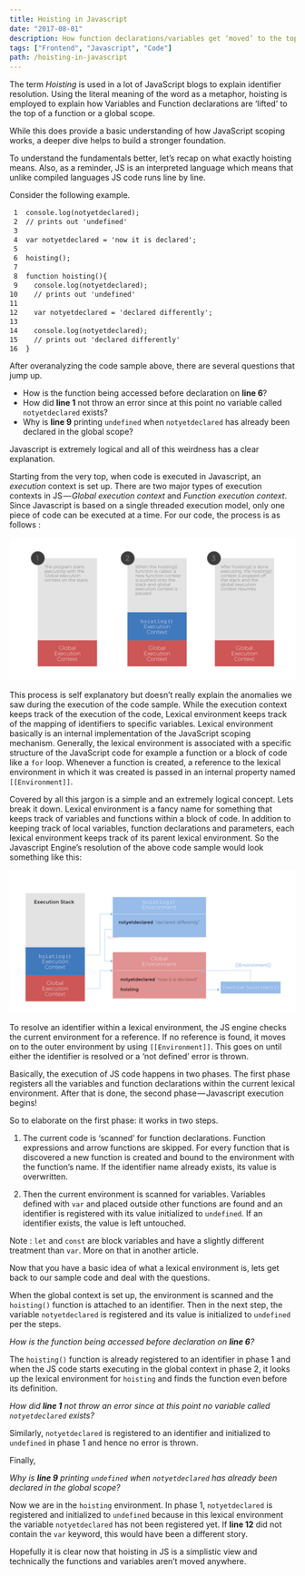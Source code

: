 ```yaml
---
title: Hoisting in Javascript
date: "2017-08-01"
description: How function declarations/variables get ‘moved’ to the top.
tags: ["Frontend", "Javascript", "Code"]
path: /hoisting-in-javascript
---
```


The term _Hoisting_ is used in a lot of JavaScript blogs to explain identifier
resolution. Using the literal meaning of the word as a metaphor, hoisting is
employed to explain how Variables and Function declarations are ‘lifted’ to the
top of a function or a global scope.

While this does provide a basic understanding of how JavaScript scoping works,
a deeper dive helps to build a stronger foundation.

To understand the fundamentals better, let’s recap on what exactly hoisting
means. Also, as a reminder, JS is an interpreted language which means that
unlike compiled languages JS code runs line by line.

Consider the following example.

```js{numberLines: true}
 1  console.log(notyetdeclared);
 2  // prints out 'undefined'
 3  
 4  var notyetdeclared = 'now it is declared';
 5
 6  hoisting();
 7
 8  function hoisting(){
 9    console.log(notyetdeclared);
10    // prints out 'undefined'
11
12    var notyetdeclared = 'declared differently';
13
14    console.log(notyetdeclared);
15    // prints out 'declared differently'
16  }
```

After overanalyzing the code sample above, there are several questions that
jump up.

-   How is the function being accessed before declaration on **line 6**?
-   How did **line 1** not throw an error since at this point no variable called
    `notyetdeclared` exists?
-   Why is **line 9** printing `undefined` when `notyetdeclared` has already been
    declared in the global scope?

Javascript is extremely logical and all of this weirdness has a clear
explanation.

Starting from the very top, when code is executed in Javascript, an _execution_
context is set up. There are two major types of execution contexts in
JS — _Global execution context_ and _Function execution context_. Since
Javascript is based on a single threaded execution model, only one piece of
code can be executed at a time. For our code, the process is as follows :

![(Img 1). Execution stack for the above code snippet](../images/2017-08-01-hoisting-in-javascript/hoisting_execution_stack.png)

This process is self explanatory but doesn’t really explain the anomalies we
saw during the execution of the code sample. While the execution context keeps
track of the execution of the code, Lexical environment keeps track of the
mapping of identifiers to specific variables. Lexical environment basically is
an internal implementation of the JavaScript scoping mechanism. Generally, the
lexical environment is associated with a specific structure of the JavaScript
code for example a function or a block of code like a `for` loop. Whenever a
function is created, a reference to the lexical environment in which it was
created is passed in an internal property named `[[Environment]]`.

Covered by all this jargon is a simple and an extremely logical concept. Lets
break it down. Lexical environment is a fancy name for something that keeps
track of variables and functions within a block of code. In addition to keeping
track of local variables, function declarations and parameters, each lexical
environment keeps track of its parent lexical environment. So the Javascript
Engine’s resolution of the above code sample would look something like this:

![(Img 2). Execution stack in more detail](../images/2017-08-01-hoisting-in-javascript/hoisting_execution_stack_details.png)

To resolve an identifier within a lexical environment, the JS engine checks
the current environment for a reference. If no reference is found, it moves on
to the outer environment by using `[[Environment]]`. This goes on until either
the identifier is resolved or a ‘not defined’ error is thrown.

Basically, the execution of JS code happens in two phases. The first phase
registers all the variables and function declarations within the current
lexical environment. After that is done, the second phase — Javascript execution
begins!

So to elaborate on the first phase: it works in two steps.

1.  The current code is ‘scanned’ for function declarations. Function
    expressions and arrow functions are skipped. For every function that is
    discovered a new function is created and bound to the environment with the
    function’s name. If the identifier name already exists, its value is
    overwritten.

2.  Then the current environment is scanned for variables. Variables defined
    with `var` and placed outside other functions are found and an identifier is
    registered with its value initialized to `undefined`. If an identifier exists,
    the value is left untouched.

Note : `let` and `const` are block variables and have a slightly different
treatment than `var`. More on that in another article.

Now that you have a basic idea of what a lexical environment is, lets get back
to our sample code and deal with the questions.

When the global context is set up, the environment is scanned and the
`hoisting()` function is attached to an identifier. Then in the next step, the
variable `notyetdeclared` is registered and its value is initialized to
`undefined` per the steps.

_How is the function being accessed before declaration on **line 6**?_

The `hoisting()` function is already registered to an identifier in phase 1 and
when the JS code starts executing in the global context in phase 2, it looks up
the lexical environment for `hoisting` and finds the function even before its
definition.

_How did **line 1** not throw an error since at this point no variable
called `notyetdeclared` exists?_

Similarly, `notyetdeclared` is registered to an identifier and initialized to
`undefined` in phase 1 and hence no error is thrown.

Finally,

_Why is **line 9** printing `undefined` when `notyetdeclared` has already been
declared in the global scope?_

Now we are in the `hoisting` environment. In phase 1, `notyetdeclared` is
registered and initialized to `undefined` because in this lexical environment
the variable `notyetdeclared` has not been registered yet. If **line 12** did
not contain the `var` keyword, this would have been a different story.

Hopefully it is clear now that hoisting in JS is a simplistic view and
technically the functions and variables aren’t moved anywhere.
